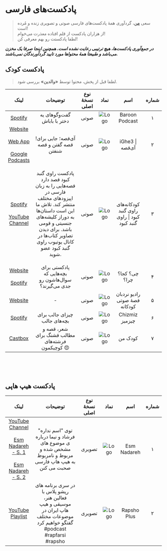 # پادکست‌های فارسی
> سعی [من](https://twitter.com/alijahsan)، گردآوری همۀ پادکست‌های  فارسی صوتی و تصویری زنده و مُرده است! <br>
از هزاران پادکست از قلم افتاده معذرت می‌خوام!<br>
لطفا پادکستت رو بهم معرفی کن!

***در جمع‌آوری پادکست‌ها، هیچ ترتیبی رعایت نشده است. همچنین اینجا صرفا یک مخزن می‌باشد و طبیعتا همۀ محتواها مورد تایید گردآورندگان نمی‌باشند.***

## پادکست کودک
> لطفا قبل از پخش، محتوا توسط **«والدین»** بررسی شود.

|لینک|توضیحات|نوع نسخۀ اصلی|نماد|اسم|شماره|
|:---:|:---:|:---:|:---:|:---:|:---:|
|[Spotify](https://podcasters.spotify.com/pod/show/baroon?utm_source=podnews.net&utm_medium=web&utm_campaign=podcast-page)|گفت‌وگوهای یه دختر با باباش|صوتی|![Logo](https://github.com/alijahsan/Persian_Podcasts/blob/main/Logo/Kids/Baroon%20Podcast.jpg)|Baroon Podcast|۱|                                                 
|[Website](https://ighe3.com/) <br><br> [Web App](https://app.ighe3.com/) <br><br> [Google Podcasts](https://podcasts.google.com/feed/aHR0cHM6Ly9hbmNob3IuZm0vcy9jZjNkMGQ0L3BvZGNhc3QvcnNz?sa=X&ved=0CAMQ4aUDahgKEwjYy_KcoNCDAxUAAAAAHQAAAAAQggE)|!آی‌قصه؛ جایی برای قصه گفتن و قصه شنفتن|صوتی|![Logo](https://github.com/alijahsan/Persian_Podcasts/blob/main/Logo/Kids/%D8%A2%DB%8C%E2%80%8C%D9%82%D8%B5%D9%87.png)|iGhe3 &#124; آی‌قصه|۲|                                             
|[Spotify](https://podcasters.spotify.com/pod/show/gonbadekabood?utm_source=podnews.net&utm_medium=web&utm_campaign=podcast-page)<br><br>[YouTube Channel](https://www.youtube.com/@user-qh9wb2gg2m)|<p>پادکست راوی گنبد کبود قصد دارد قصه‌هایی را به زبان فارسی در اپیزودهای مختلف منتشر کند. تلاش ما این است داستان‌ها به دوراز کلیشه‌های جنسیتی و قومی باشد. برای دیدن تصاویر کتاب‌ها در کانال یوتیوب راوی گنبد کبود عضو شوید.</p>|صوتی|![Logo](https://github.com/alijahsan/Persian_Podcasts/blob/main/Logo/Kids/%D8%B1%D8%A7%D9%88%DB%8C%20%DA%AF%D9%86%D8%A8%D8%AF%20%DA%A9%D8%A8%D9%88%D8%AF.jpg)|کودکانه‌های راوی گنبد کبود &#124; راوی گنبد کبود|۳|                                                            
|[Website](https://whatwherewhykids.com/?utm_source=podnews.net&utm_medium=web&utm_campaign=podcast-page) <br><br> [Spotify](https://podcasters.spotify.com/pod/show/what-where-why)|پادکستی برای بچه‌هایی که سوال‌هاشون رو جدی می‌گیرند؟|صوتی|![Logo](https://github.com/alijahsan/Persian_Podcasts/blob/main/Logo/Kids/%DA%86%DB%8C%D8%9F%20%DA%A9%D8%AC%D8%A7%D8%9F%20%DA%86%D8%B1%D8%A7%D8%9F.png)|چی؟ کجا؟ چرا؟|۴|                                                
|[Website](https://entesharat.com/story/)|-|صوتی|![Logo](https://github.com/alijahsan/Persian_Podcasts/blob/main/Logo/Kids/%D8%B1%D8%A7%D8%AF%DB%8C%D9%88%20%D9%86%D8%B1%D8%AF%D8%A8%D8%A7%D9%86%20%D9%82%D8%B5%DB%80%20%D8%B5%D9%88%D8%AA%DB%8C%20%DA%A9%D9%88%D8%AF%DA%A9%D8%A7%D9%86%D9%87.png)|رادیو نردبان قصۀ صوتی کودکانه|۵|                                               
|[Spotify](https://podcasters.spotify.com/pod/show/parham6?utm_source=podnews.net&utm_medium=web&utm_campaign=podcast-page)|چیزای جالب برای بچه‌های جالب|صوتی|![Logo](https://github.com/alijahsan/Persian_Podcasts/blob/main/Logo/Kids/%DA%86%DB%8C%D8%B2%D9%85%DB%8C%D8%B2.jpg)|Chizmiz چیزمیز|۶|                                              
|[Castbox](https://castbox.fm/ch/4638131?utm_source=podnews.net&utm_medium=web&utm_campaign=podcast-page)|شعر، قصه و مطالب قشنگ برای فرشته‌های کوچیکمون 😍|صوتی|![Logo](https://github.com/alijahsan/Persian_Podcasts/blob/main/Logo/Kids/%DA%A9%D9%88%D8%AF%DA%A9%20%D9%85%D9%86.jpg)|کودک من|۷|             


</br>
</br>
</br>


## پادکست هیپ هاپی

|لینک|توضیحات|نوع نسخۀ اصلی|نماد|اسم|شماره|
|:---:|:---:|:---:|:---:|:---:|:---:|
|[YouTube Channel](https://www.youtube.com/@EsmNadareh)<br><br>[ Esm Nadareh - S. 1](https://www.youtube.com/playlist?list=PLfUpSUGrlgYrRbA4Xz4vMGd-PPyl0asp2)<br><br>[Esm Nadareh - S. 2](https://www.youtube.com/playlist?list=PLfUpSUGrlgYpGIeTuYT2iVWzho2sepFhB)| توی "اسم نداره" فرشاد و نیما درباره ی موضوع های مشخص شده و مربوط و نامربوط به هیپ هاپ فارسی صحبت می کنن|تصویری|![Logo](https://github.com/alijahsan/Persian_Podcasts/blob/main/Logo/Hip%20Hop/Esm%20Nadareh.jpg)|Esm Nadareh|۱|                                    
|[YouTube Playlist](https://www.youtube.com/playlist?list=PLH88gtlM5juBzoz8yzQKYNzoLNHXbYdNs)|در سری برنامه های رپشو پلاس با فعالین  هنر، موسیقی و هیپ هاپ ایران در موضوعات مختلف گفتگو خواهیم کرد  #podcast #rapfarsi #rapsho|تصویری|![Logo](https://github.com/alijahsan/Persian_Podcasts/blob/main/Logo/Hip%20Hop/Rapsho%20Plus.png)|Rapsho Plus|۲|                          
